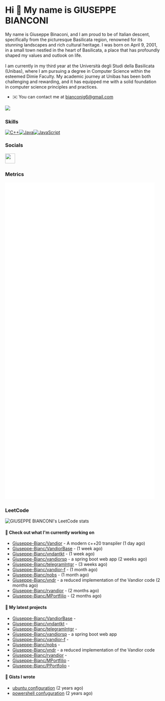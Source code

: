 Hi 👋 My name is GIUSEPPE BIANCONI
==================================

My name is Giuseppe Binaconi, and I am proud to be of Italian descent, specifically from the picturesque Basilicata region, renowned for its stunning landscapes and rich cultural heritage. I was born on April 9, 2001, in a small town nestled in the heart of Basilicata, a place that has profoundly shaped my values and outlook on life.<br><br>I am currently in my third year at the Università degli Studi della Basilicata (Unibas), where I am pursuing a degree in Computer Science within the esteemed Dimie Faculty. My academic journey at Unibas has been both challenging and rewarding, and it has equipped me with a solid foundation in computer science principles and practices.

* ✉️  You can contact me at [bianconig6@gmail.com](mailto:bianconig6@gmail.com)

<a href="https://www.github.com/Giuseppe-Bianc" target="_blank" rel="noreferrer"><img
src="https://img.shields.io/github/followers/Giuseppe-Bianc?logo=github&style=for-the-badge&color=0891b2&labelColor=1c1917" /></a>

### Skills

<p align="left">
<a href="https://docs.microsoft.com/en-us/cpp/?view=msvc-170" target="_blank" rel="noreferrer"><img src="https://raw.githubusercontent.com/danielcranney/readme-generator/main/public/icons/skills/cplusplus-colored.svg" width="36" height="36" alt="C++" /></a><a href="https://www.oracle.com/java/" target="_blank" rel="noreferrer"><img src="https://raw.githubusercontent.com/danielcranney/readme-generator/main/public/icons/skills/java-colored.svg" width="36" height="36" alt="Java" /></a><a href="https://developer.mozilla.org/en-US/docs/Web/JavaScript" target="_blank" rel="noreferrer"><img src="https://raw.githubusercontent.com/danielcranney/readme-generator/main/public/icons/skills/javascript-colored.svg" width="36" height="36" alt="JavaScript" /></a>
</p>

### Socials

<p align="left"> <a href="https://www.github.com/Giuseppe-Bianc" target="_blank" rel="noreferrer"> <picture> <source media="(prefers-color-scheme: dark)" srcset="https://raw.githubusercontent.com/danielcranney/readme-generator/main/public/icons/socials/github-dark.svg" /> <source media="(prefers-color-scheme: light)" srcset="https://raw.githubusercontent.com/danielcranney/readme-generator/main/public/icons/socials/github.svg" /> <img src="https://raw.githubusercontent.com/danielcranney/readme-generator/main/public/icons/socials/github.svg" width="32" height="32" /> </picture> </a></p>

### Metrics
![Metrics](/github-metrics.svg)

### LeetCode

![GIUSEPPE BIANCONI's LeetCode stats](https://leetcode-badge-sage.vercel.app/badge/Giuseppe-Bianc?theme=neutral)


#### 👷 Check out what I'm currently working on

- [Giuseppe-Bianc/Vandior](https://github.com/Giuseppe-Bianc/Vandior) - A modern c&#43;&#43;20 transpiler (1 day ago)
- [Giuseppe-Bianc/VandiorBase](https://github.com/Giuseppe-Bianc/VandiorBase) -  (1 week ago)
- [Giuseppe-Bianc/vndantkt](https://github.com/Giuseppe-Bianc/vndantkt) -  (1 week ago)
- [Giuseppe-Bianc/vandiorsp](https://github.com/Giuseppe-Bianc/vandiorsp) - a spring boot web app (2 weeks ago)
- [Giuseppe-Bianc/telegramIntgr](https://github.com/Giuseppe-Bianc/telegramIntgr) -  (3 weeks ago)
- [Giuseppe-Bianc/vandior-f](https://github.com/Giuseppe-Bianc/vandior-f) -  (1 month ago)
- [Giuseppe-Bianc/nobs](https://github.com/Giuseppe-Bianc/nobs) -  (1 month ago)
- [Giuseppe-Bianc/vndr](https://github.com/Giuseppe-Bianc/vndr) - a  reduced implementation of  the Vandior  code (2 months ago)
- [Giuseppe-Bianc/rvandior](https://github.com/Giuseppe-Bianc/rvandior) -  (2 months ago)
- [Giuseppe-Bianc/MPortfilio](https://github.com/Giuseppe-Bianc/MPortfilio) -  (2 months ago)

#### 🌱 My latest projects

- [Giuseppe-Bianc/VandiorBase](https://github.com/Giuseppe-Bianc/VandiorBase) - 
- [Giuseppe-Bianc/vndantkt](https://github.com/Giuseppe-Bianc/vndantkt) - 
- [Giuseppe-Bianc/telegramIntgr](https://github.com/Giuseppe-Bianc/telegramIntgr) - 
- [Giuseppe-Bianc/vandiorsp](https://github.com/Giuseppe-Bianc/vandiorsp) - a spring boot web app
- [Giuseppe-Bianc/vandior-f](https://github.com/Giuseppe-Bianc/vandior-f) - 
- [Giuseppe-Bianc/nobs](https://github.com/Giuseppe-Bianc/nobs) - 
- [Giuseppe-Bianc/vndr](https://github.com/Giuseppe-Bianc/vndr) - a  reduced implementation of  the Vandior  code
- [Giuseppe-Bianc/rvandior](https://github.com/Giuseppe-Bianc/rvandior) - 
- [Giuseppe-Bianc/MPortfilio](https://github.com/Giuseppe-Bianc/MPortfilio) - 
- [Giuseppe-Bianc/PPortfolio](https://github.com/Giuseppe-Bianc/PPortfolio) - 





#### 📓 Gists I wrote

- [ubuntu configuration](https://gist.github.com/69a7278c6e627ef9135e5c707290db1a) (2 years ago)
- [powershell confuguration](https://gist.github.com/04fd62a389ef6ec20deb5d8a05af6bb9) (2 years ago)



